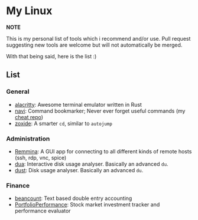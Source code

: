 # My Linux

__NOTE__

This is my personal list of tools which i recommend and/or use.
Pull request suggesting new tools are welcome but will not automatically be merged.

With that being said, here is the list :)

## List

### General

- [alacritty](https://github.com/alacritty/alacritty): Awesome terminal emulator written in Rust
- [navi](https://github.com/denisidoro/navi): Command bookmarker; Never ever forget useful commands (my [cheat repo](https://github.com/Shemnei/cheats))
- [zoxide](https://github.com/ajeetdsouza/zoxide): A smarter `cd`, similar to `autojump`

### Administration

- [Remmina](https://gitlab.com/Remmina/Remmina): A GUI app for connecting to all different kinds of remote hosts (ssh, rdp, vnc, spice)
- [dua](https://github.com/Byron/dua-cli): Interactive disk usage analyser. Basically an advanced `du`.
- [dust](https://github.com/bootandy/dust): Disk usage analyser. Basically an advanced `du`.

### Finance

- [beancount](https://github.com/beancount/beancount): Text based double entry accounting
- [PortfolioPerformance](https://github.com/portfolio-performance/portfolio): Stock market investment tracker and performance evaluator
